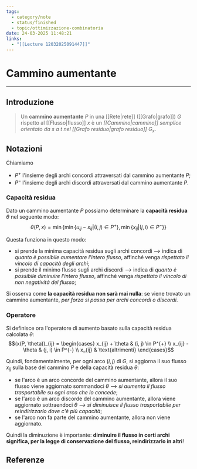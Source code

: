 ```yaml
---
tags:
  - category/note
  - status/finished
  - topic/ottimizzazione-combinatoria
date: 24-03-2025 11:48:21
links:
  - "[[Lecture 12032025091447]]"
---
```

# Cammino aumentante
---
## Introduzione
> Un **cammino aumentante** $P$ in una [[Rete|rete]] ([[Grafo|grafo]]) $G$ rispetto al [[Flusso|flusso]] $x$ è un _[[Cammino|cammino]] semplice orientato da $s$ a $t$ nel [[Grafo residuo|grafo residuo]] $G_{x}$_.

## Notazioni
Chiamiamo
- $P^{+}$ l'insieme degli archi concordi attraversati dal cammino aumentante $P$;
- $P^{-}$ l'insieme degli archi discordi attraversati dal cammino aumentante $P$.

### Capacità residua
Dato un cammino aumentante $P$ possiamo determinare la **capacità residua** $\theta$ nel seguente modo:
$$\theta(P, x) = \min\{\min\{u_{ij} - x_{ij} | (i, j) \in P^{+}\}, \min\{x_{ij} | (j, i) \in P^{-}\}\}$$

Questa funziona in questo modo:
- si prende la minima capacità residua sugli archi concordi --> indica di _quanto è possibile aumentare l'intero flusso_, affinché venga _rispettato il vincolo di capacità degli archi_;
- si prende il minimo flusso sugli archi discordi --> indica di _quanto è possibile diminuire l'intero flusso_, affinché venga _rispettato il vincolo di non negatività del flusso_;

Si osserva come **la capacità residua non sarà mai nulla**: se viene trovato un cammino aumentante, _per forza si passa per archi concordi o discordi_.

### Operatore
Si definisce ora l'operatore di aumento basato sulla capacità residua calcolata $\theta$:
$$(x(P, \theta))_{ij} = \begin{cases} x_{ij} + \theta & (i, j) \in P^{+} \\ x_{ij} - \theta & (j, i) \in P^{-} \\ x_{ij} & \text{altrimenti} \end{cases}$$

Quindi, fondamentalmente, per ogni arco $(i, j)$ di $G$, si aggiorna il suo flusso $x_{ij}$ sulla base del cammino $P$ e della capacità residua $\theta$:
- se l'arco è un arco concorde del cammino aumentante, allora il suo flusso viene aggiornato sommandoci $\theta$ --> _si aumenta il flusso trasportabile su ogni arco che lo concede_;
- se l'arco è un arco discorde del cammino aumentante, allora viene aggiornato sottraendoci $\theta$ --> _si diminuisce il flusso trasportabile per reindirizzarlo dove c'è più capacità_;
- se l'arco non fa parte del cammino aumentante, allora non viene aggiornato.

Quindi la diminuzione è importante: **diminuire il flusso in certi archi significa, per la legge di conservazione del flusso, reindirizzarlo in altri**!

## Referenze